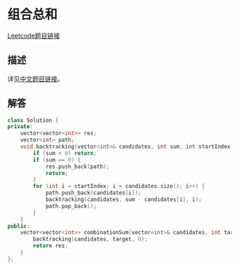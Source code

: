 # 组合总和

[Leetcode题目链接](https://leetcode.com/problems/combination-sum/description/)

## 描述

详见[中文题目链接](https://leetcode.cn/problems/combination-sum/)。

## 解答

```C++
class Solution {
private:
    vector<vector<int>> res;
    vector<int> path;
    void backtracking(vector<int>& candidates, int sum, int startIndex) {
        if (sum < 0) return;
        if (sum == 0) {
            res.push_back(path);
            return;
        }
        for (int i = startIndex; i < candidates.size(); i++) {
            path.push_back(candidates[i]);
            backtracking(candidates, sum - candidates[i], i);
            path.pop_back();
        }
    }
public:
    vector<vector<int>> combinationSum(vector<int>& candidates, int target) {
        backtracking(candidates, target, 0);
        return res;
    }
};
```
